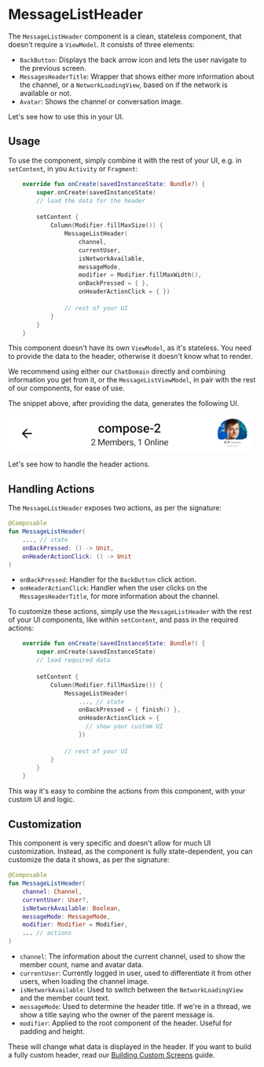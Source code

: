 # MessageListHeader

The `MessageListHeader` component is a clean, stateless component, that doesn't require a `ViewModel`. It consists of three elements:

* `BackButton`: Displays the back arrow icon and lets the user navigate to the previous screen.
* `MessagesHeaderTitle`: Wrapper that shows either more information about the channel, or a `NetworkLoadingView`, based on if the network is available or not.
* `Avatar`: Shows the channel or conversation image.

Let's see how to use this in your UI.

## Usage

To use the component, simply combine it with the rest of your UI, e.g. in `setContent`, in you `Activity` or `Fragment`:

```kotlin
    override fun onCreate(savedInstanceState: Bundle?) {
        super.onCreate(savedInstanceState)
		// load the data for the header
        
        setContent {
            Column(Modifier.fillMaxSize()) {
                MessageListHeader(
                    channel,
                    currentUser,
                    isNetworkAvailable,
                    messageMode,
                    modifier = Modifier.fillMaxWidth(),
                    onBackPressed = { },
                    onHeaderActionClick = { })

                // rest of your UI
            }
        }
    }
```

This component doesn't have its own `ViewModel`, as it's stateless. You need to provide the data to the header, otherwise it doesn't know what to render.

We recommend using either our `ChatDomain` directly and combining information you get from it, or the `MessageListViewModel`, in pair with the rest of our components, for ease of use.

The snippet above, after providing the data, generates the following UI.

![Default MessagesScreen component](../../assets/default_message_list_header_component.png)

Let's see how to handle the header actions.

## Handling Actions

The `MessageListHeader` exposes two actions, as per the signature:

```kotlin
@Composable
fun MessageListHeader(
    ..., // state
    onBackPressed: () -> Unit,
    onHeaderActionClick: () -> Unit
)
```

* `onBackPressed`: Handler for the `BackButton` click action.
* `onHeaderActionClick`: Handler when the user clicks on the `MessagesHeaderTitle`, for more information about the channel.

To customize these actions, simply use the `MessageListHeader` with the rest of your UI components, like within `setContent`, and pass in the required actions:

```kotlin
    override fun onCreate(savedInstanceState: Bundle?) {
        super.onCreate(savedInstanceState)
        // load required data

        setContent {
            Column(Modifier.fillMaxSize()) {
                MessageListHeader(
                    ..., // state
                    onBackPressed = { finish() },
                    onHeaderActionClick = { 
                      // show your custom UI
                    })

                // rest of your UI
            }
        }
    }
```

This way it's easy to combine the actions from this component, with your custom UI and logic.

## Customization

This component is very specific and doesn't allow for much UI customization. Instead, as the component is fully state-dependent, you can customize the data it shows, as per the signature:

```kotlin
@Composable
fun MessageListHeader(
    channel: Channel,
    currentUser: User?,
    isNetworkAvailable: Boolean,
    messageMode: MessageMode,
    modifier: Modifier = Modifier,
    ... // actions
)
```

* `channel`: The information about the current channel, used to show the member count, name and avatar data.
* `currentUser`: Currently logged in user, used to differentiate it from other users, when loading the channel image.
* `isNetworkAvailable`: Used to switch between the `NetworkLoadingView` and the member count text.
* `messageMode`: Used to determine the header title. If we're in a thread, we show a title saying who the owner of the parent message is.
* `modifier`: Applied to the root component of the header. Useful for padding and height.

These will change what data is displayed in the header. If you want to build a fully custom header, read our [Building Custom Screens](../07-guides/06-building-custom-screens.md) guide.
